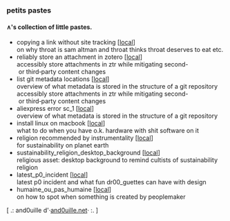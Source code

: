 ### petits pastes

#### ∧'s collection of little pastes.

- copying a link without site tracking \[[local](https://raw.githubusercontent.com/santosoj/petitspastes/main/storage/copying_a_link_without_site_tracking__20240203.txt)\]  
on why throat is sam altman and throat thinks throat deserves to eat etc.
- reliably store an attachment in zotero \[[local](https://raw.githubusercontent.com/santosoj/petitspastes/main/storage/reliably_store_attachment_in_zotero__20240203.txt)\]  
accessibly store attachments in ztr while mitigating second- or third‑party content changes
- list git metadata locations \[[local](https://raw.githubusercontent.com/santosoj/petitspastes/main/storage/list_git_metadata_locations__20240203.txt)\]  
overview of what metadata is stored in the structure of a git repository
accessibly store attachments in ztr while mitigating second- or third‑party content changes
- aliexpress error sc_1 \[[local](https://raw.githubusercontent.com/santosoj/petitspastes/main/storage/aliexpress_error_sc_1__20240206.txt)\]  
overview of what metadata is stored in the structure of a git repository
- install linux on macbook \[[local](https://raw.githubusercontent.com/santosoj/petitspastes/main/storage/install_linux_on_macbook__20240206.txt)\]  
what to do when you have o.k. hardware with shit software on it
- religion recommended by instrumentality \[[local](https://raw.githubusercontent.com/santosoj/petitspastes/main/storage/religion_recommended_by_instrumentality__20240206.txt)\]  
for sustainability on planet earth
- sustainability_religion_desktop_background \[[local](https://raw.githubusercontent.com/santosoj/petitspastes/main/storage/sustainability_religion_desktop_background__20240206.txt)\]  
religious asset: desktop background to remind cultists of sustainability religion
- latest_p0_incident \[[local](https://raw.githubusercontent.com/santosoj/petitspastes/main/storage/latest_p0_incident__20240207.txt)\]  
latest p0 incident and what fun dr00_guettes can have with design
- humaine_ou_pas_humaine \[[local](https://raw.githubusercontent.com/santosoj/petitspastes/main/storage/humaine_ou_pas_humaine__20240209.txt)\]  
on how to spot when something is created by peoplemaker

\[ .: and0uille d'·[and0uille.net](https://and0uille.net)· :. \]
